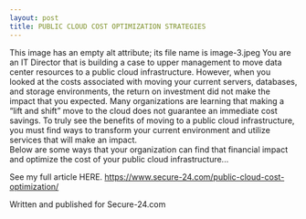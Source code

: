 ```yaml
---
layout: post
title: PUBLIC CLOUD COST OPTIMIZATION STRATEGIES
---
```


This image has an empty alt attribute; its file name is image-3.jpeg
You are an IT Director that is building a case to upper management to move data center resources to a public cloud infrastructure.  However, when you looked at the costs associated with moving your current servers, databases, and storage environments, the return on investment did not make the impact that you expected.  Many organizations are learning that making a “lift and shift” move to the cloud does not guarantee an immediate cost savings.  To truly see the benefits of moving to a public cloud infrastructure, you must find ways to transform your current environment and utilize services that will make an impact.  
Below are some ways that your organization can find that financial impact and optimize the cost of your public cloud infrastructure...

See my full article HERE. https://www.secure-24.com/public-cloud-cost-optimization/ 

Written and published for Secure-24.com

﻿